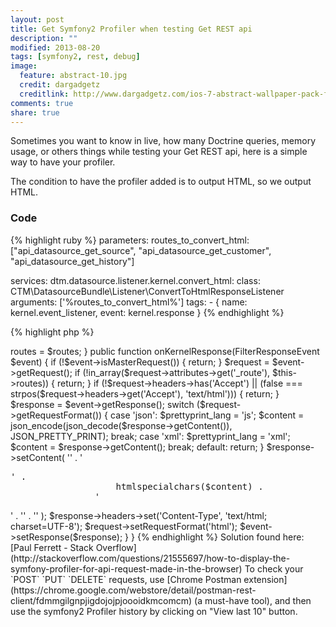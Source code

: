 ```yaml
---
layout: post
title: Get Symfony2 Profiler when testing Get REST api
description: ""
modified: 2013-08-20
tags: [symfony2, rest, debug]
image:
  feature: abstract-10.jpg
  credit: dargadgetz
  creditlink: http://www.dargadgetz.com/ios-7-abstract-wallpaper-pack-for-iphone-5-and-ipod-touch-retina/
comments: true
share: true  
---
```


Sometimes you want to know in live, how many Doctrine queries, memory usage, or others things while testing your Get REST api, here is a simple way to have your profiler.

The condition to have the profiler added is to output HTML, so we output HTML.

### Code


{% highlight ruby %}
parameters:
    routes_to_convert_html: ["api_datasource_get_source", "api_datasource_get_customer", "api_datasource_get_history"]
	
services:
    dtm.datasource.listener.kernel.convert_html:
        class: CTM\DatasourceBundle\Listener\ConvertToHtmlResponseListener
        arguments: ['%routes_to_convert_html%']
        tags:
            - { name: kernel.event_listener, event: kernel.response }
{% endhighlight %}

{% highlight php %}
<?php
namespace CTM\DatasourceBundle\Listener;

use Symfony\Component\HttpKernel\Event\FilterResponseEvent;

class ConvertToHtmlResponseListener {
    protected $routes;

    public function __construct(Array $routes)
    {
        $this->routes = $routes;
    }
    
	public function onKernelResponse(FilterResponseEvent $event) {
		
		if (!$event->isMasterRequest()) {
			return;
		}
		
		$request = $event->getRequest();
		
		if (!in_array($request->attributes->get('_route'), $this->routes)) {
			return;
		}
		
		if (!$request->headers->has('Accept') || (false === strpos($request->headers->get('Accept'), 'text/html'))) {
			return;
		}

		$response = $event->getResponse();
		switch ($request->getRequestFormat()) {
			case 'json':
				$prettyprint_lang = 'js';
				$content = json_encode(json_decode($response->getContent()), JSON_PRETTY_PRINT);
				break;

			case 'xml':
				$prettyprint_lang = 'xml';
				$content = $response->getContent();
				break;

			default:
				return;
		}

		$response->setContent(
			'<html><body>' .
				'<pre class="prettyprint lang-' . $prettyprint_lang . '">' .
					htmlspecialchars($content) .
				'</pre>' .
				'<script src="https://google-code-prettify.googlecode.com/svn/loader/run_prettify.js"></script>' .
			'</body></html>'
		);
		
		$response->headers->set('Content-Type', 'text/html; charset=UTF-8');
		$request->setRequestFormat('html');
		$event->setResponse($response);
	}
}
{% endhighlight %}

Solution found here: [Paul Ferrett - Stack Overflow](http://stackoverflow.com/questions/21555697/how-to-display-the-symfony-profiler-for-api-request-made-in-the-browser)

To check your `POST` `PUT` `DELETE` requests, use [Chrome Postman extension](https://chrome.google.com/webstore/detail/postman-rest-client/fdmmgilgnpjigdojojpjoooidkmcomcm) (a must-have tool), and then use the symfony2 Profiler history by clicking on "View last 10" button.


